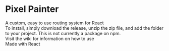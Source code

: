 # Pixel Painter
A custom, easy to use routing system for React
<br>
To install, simply download the release, unzip the zip file, and add the folder to your project. This is not currently a package on npm. 
<br>
Visit the wiki for information on how to use
<br>
Made with React